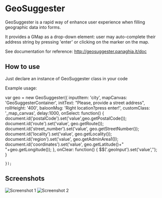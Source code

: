 GeoSuggester
===========

GeoSuggester is a rapid way of enhance user experience when filling geographic data into forms.

It provides a GMap as a drop-down element: user may auto-complete their address string by pressing 'enter' or clicking on the marker on the map.

See documentation for reference: http://geosuggester.panaghia.it/doc

How to use
----------

Just declare an instance of GeoSuggester class in your code

Example usage:



var geo = new GeoSuggester({
		inputItem: 'city',
		mapCanvas: 'GeoSuggesterContainer',
		initText: "Please, provide a street address",
		rollHeight: '400',
	   	baloonMsg: 'Right location?press enter!',
		customClass: '_map_canvas',
		delay:1000,
		onSelect: function()
		{
			document.id('postalCode').set('value',geo.getPostalCode());
			document.id('route').set('value', geo.getRoute());
			document.id('street_number').set('value', geo.getStreetNumber());
			document.id('locality').set('value', geo.getLocality());
			document.id('region').set('value', geo.getAdminArea1());
			document.id('coordinates').set('value', geo.getLatitude()+" "+geo.getLongitude());
		},
		onClear: function()
		{
			$$('.geoInput').set('value','');
		}
		
	});

Screenshots
-----------


![Screenshot 1](http://dl.dropbox.com/u/5138746/geosuggester.png)
![Screenshot 2](http://dl.dropbox.com/u/5138746/geosuggester_snapshot_real.png)



